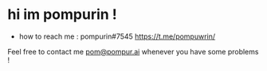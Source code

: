 # hi im pompurin !

* how to reach me : pompurin#7545 https://t.me/pompuwrin/ 

Feel free to contact me pom@pompur.ai whenever you have some problems !
